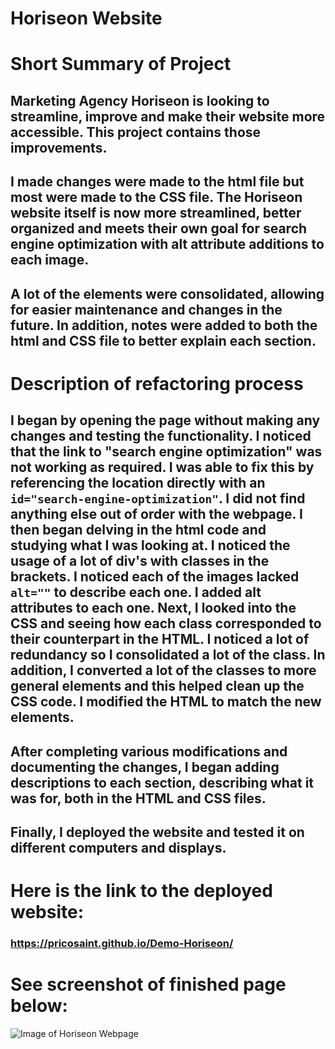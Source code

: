 # **Horiseon Website**

####
# Short Summary of Project
## Marketing Agency Horiseon is looking to streamline, improve and make their website more accessible. This project contains those improvements.
## I made changes were made to the html file but most were made to the CSS file. The Horiseon website itself is now more streamlined, better organized and meets their own goal for search engine optimization with alt attribute additions to each image.
## A lot of the elements were consolidated, allowing for easier maintenance and changes in the future. In addition, notes were added to both the html and CSS file to better explain each section.

####
# Description of refactoring process
## I began by opening the page without making any changes and testing the functionality. I noticed that the link to "search engine optimization" was not working as required. I was able to fix this by referencing the location directly with an `id="search-engine-optimization"`. I did not find anything else out of order with the webpage. I then began delving in the html code and studying what I was looking at. I noticed the usage of a lot of div's with classes in the brackets. I noticed each of the images lacked `alt=""` to describe each one. I added alt attributes to each one. Next, I looked into the CSS and seeing how each class corresponded to their counterpart in the HTML. I noticed a lot of redundancy so I consolidated a lot of the class. In addition, I converted a lot of the classes to more general elements and this helped clean up the CSS code. I modified the HTML to match the new elements. 

## After completing various modifications and documenting the changes, I began adding descriptions to each section, describing what it was for, both in the HTML and CSS files.

## Finally, I deployed the website and tested it on different computers and displays.
###

# Here is the link to the deployed website:
### https://pricosaint.github.io/Demo-Horiseon/

# See screenshot of finished page below:
![Image of Horiseon Webpage](/images/Screenshot.png)

